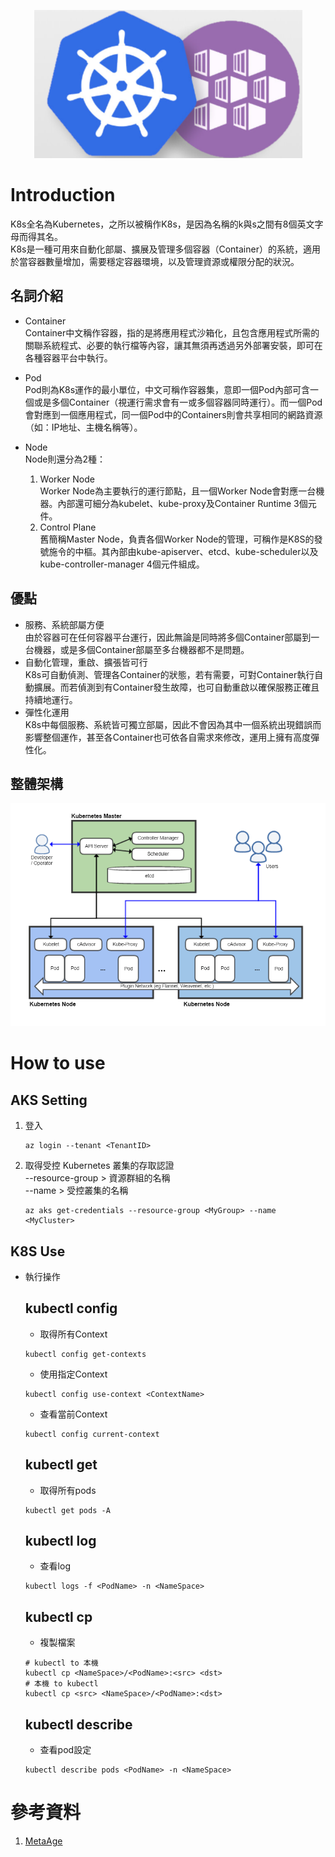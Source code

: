 <p align="center">
    <img src="img/logo.png">
</p>

# Introduction
K8s全名為Kubernetes，之所以被稱作K8s，是因為名稱的k與s之間有8個英文字母而得其名。  
K8s是一種可用來自動化部屬、擴展及管理多個容器（Container）的系統，適用於當容器數量增加，需要穩定容器環境，以及管理資源或權限分配的狀況。

## 名詞介紹
- Container  
Container中文稱作容器，指的是將應用程式沙箱化，且包含應用程式所需的關聯系統程式、必要的執行檔等內容，讓其無須再透過另外部署安裝，即可在各種容器平台中執行。

- Pod  
Pod則為K8s運作的最小單位，中文可稱作容器集，意即一個Pod內部可含一個或是多個Container（視運行需求會有一或多個容器同時運行）。而一個Pod會對應到一個應用程式，同一個Pod中的Containers則會共享相同的網路資源（如：IP地址、主機名稱等）。

- Node  
Node則還分為2種：
    1. Worker Node  
    Worker Node為主要執行的運行節點，且一個Worker Node會對應一台機器。內部還可細分為kubelet、kube-proxy及Container Runtime 3個元件。
    2. Control Plane  
    舊簡稱Master Node，負責各個Worker Node的管理，可稱作是K8S的發號施令的中樞。其內部由kube-apiserver、etcd、kube-scheduler以及kube-controller-manager 4個元件組成。

## 優點
- 服務、系統部屬方便  
由於容器可在任何容器平台運行，因此無論是同時將多個Container部屬到一台機器，或是多個Container部屬至多台機器都不是問題。
- 自動化管理，重啟、擴張皆可行  
K8s可自動偵測、管理各Container的狀態，若有需要，可對Container執行自動擴展。而若偵測到有Container發生故障，也可自動重啟以確保服務正確且持續地運行。
- 彈性化運用  
K8s中每個服務、系統皆可獨立部屬，因此不會因為其中一個系統出現錯誤而影響整個運作，甚至各Container也可依各自需求來修改，運用上擁有高度彈性化。

## 整體架構
<img src="img/infra.png">

# How to use
## AKS Setting
1. 登入  
    ```
    az login --tenant <TenantID>
    ```
2. 取得受控 Kubernetes 叢集的存取認證  
    --resource-group > 資源群組的名稱  
    --name > 受控叢集的名稱
    ```
    az aks get-credentials --resource-group <MyGroup> --name <MyCluster>
    ```
## K8S Use
- 執行操作  
    ## kubectl config  
    - 取得所有Context
    ```
    kubectl config get-contexts
    ```
    - 使用指定Context
    ```
    kubectl config use-context <ContextName>
    ```
    - 查看當前Context
    ```
    kubectl config current-context
    ```
    ## kubectl get
    - 取得所有pods
    ```
    kubectl get pods -A
    ```
    ## kubectl log
    - 查看log
    ```
    kubectl logs -f <PodName> -n <NameSpace>
    ```
    ## kubectl cp
    - 複製檔案
    ```
    # kubectl to 本機
    kubectl cp <NameSpace>/<PodName>:<src> <dst>
    # 本機 to kubectl
    kubectl cp <src> <NameSpace>/<PodName>:<dst>
    ```
    ## kubectl describe
    - 查看pod設定
    ```
    kubectl describe pods <PodName> -n <NameSpace>
    ```

# 參考資料
1. [MetaAge](https://www.metaage.com.tw/news/technology/293)
